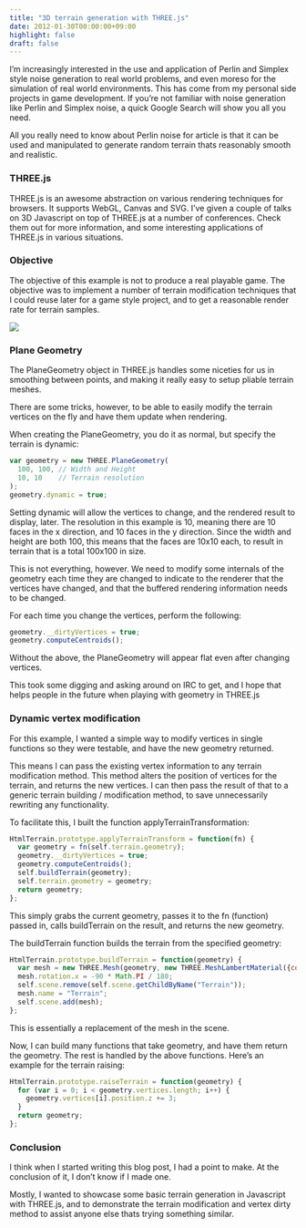 ```yaml
---
title: "3D terrain generation with THREE.js"
date: 2012-01-30T00:00:00+09:00
highlight: false
draft: false
---
```


I’m increasingly interested in the use and application of Perlin and Simplex style noise generation to real world problems, and even moreso for the simulation of real world environments. This has come from my personal side projects in game development. If you’re not familiar with noise generation like Perlin and Simplex noise, a quick Google Search will show you all you need.

All you really need to know about Perlin noise for article is that it can be used and manipulated to generate random terrain thats reasonably smooth and realistic.

### THREE.js

THREE.js is an awesome abstraction on various rendering techniques for browsers. It supports WebGL, Canvas and SVG. I’ve given a couple of talks on 3D Javascript on top of THREE.js at a number of conferences. Check them out for more information, and some interesting applications of THREE.js in various situations.

### Objective

The objective of this example is not to produce a real playable game. The objective was to implement a number of terrain modification techniques that I could reuse later for a game style project, and to get a reasonable render rate for terrain samples.

![](/uploads/3d-terrain-01.png)

<!-- ### Live Demo

The image above is great, but its more fun to checkout the real demo.

View the demo here.

Some good settings for terrain that looks somewhat realistic are:

* Terrain Factor X: 5
* Terrain Factor Y: 3 -->

### Plane Geometry

The PlaneGeometry object in THREE.js handles some niceties for us in smoothing between points, and making it really easy to setup pliable terrain meshes.

There are some tricks, however, to be able to easily modify the terrain vertices on the fly and have them update when rendering.

When creating the PlaneGeometry, you do it as normal, but specify the terrain is dynamic:

```javascript
var geometry = new THREE.PlaneGeometry(
  100, 100, // Width and Height
  10, 10    // Terrain resolution
);
geometry.dynamic = true;
```

Setting dynamic will allow the vertices to change, and the rendered result to display, later. The resolution in this example is 10, meaning there are 10 faces in the x direction, and 10 faces in the y direction. Since the width and height are both 100, this means that the faces are 10x10 each, to result in terrain that is a total 100x100 in size.

This is not everything, however. We need to modify some internals of the geometry each time they are changed to indicate to the renderer that the vertices have changed, and that the buffered rendering information needs to be changed.

For each time you change the vertices, perform the following:

```javascript
geometry.__dirtyVertices = true;
geometry.computeCentroids();
```

Without the above, the PlaneGeometry will appear flat even after changing vertices.

This took some digging and asking around on IRC to get, and I hope that helps people in the future when playing with geometry in THREE.js

### Dynamic vertex modification

For this example, I wanted a simple way to modify vertices in single functions so they were testable, and have the new geometry returned.

This means I can pass the existing vertex information to any terrain modification method. This method alters the position of vertices for the terrain, and returns the new vertices. I can then pass the result of that to a generic terrain building / modification method, to save unnecessarily rewriting any functionality.

To facilitate this, I built the function applyTerrainTransformation:

```javascript
HtmlTerrain.prototype.applyTerrainTransform = function(fn) {
  var geometry = fn(self.terrain.geometry);
  geometry.__dirtyVertices = true;
  geometry.computeCentroids();
  self.buildTerrain(geometry);
  self.terrain.geometry = geometry;
  return geometry;
};
```

This simply grabs the current geometry, passes it to the fn (function) passed in, calls buildTerrain on the result, and returns the new geometry.

The buildTerrain function builds the terrain from the specified geometry:

```javascript
HtmlTerrain.prototype.buildTerrain = function(geometry) {
  var mesh = new THREE.Mesh(geometry, new THREE.MeshLambertMaterial({color: 0xcccccc}));
  mesh.rotation.x = -90 * Math.PI / 180;
  self.scene.remove(self.scene.getChildByName("Terrain"));
  mesh.name = "Terrain";
  self.scene.add(mesh);
};
```

This is essentially a replacement of the mesh in the scene.

Now, I can build many functions that take geometry, and have them return the geometry. The rest is handled by the above functions. Here’s an example for the terrain raising:

```javascript
HtmlTerrain.prototype.raiseTerrain = function(geometry) {
  for (var i = 0; i < geometry.vertices.length; i++) {
    geometry.vertices[i].position.z += 3;
  }
  return geometry;
};
```

### Conclusion

I think when I started writing this blog post, I had a point to make. At the conclusion of it, I don’t know if I made one.

Mostly, I wanted to showcase some basic terrain generation in Javascript with THREE.js, and to demonstrate the terrain modification and vertex dirty method to assist anyone else thats trying something similar.
